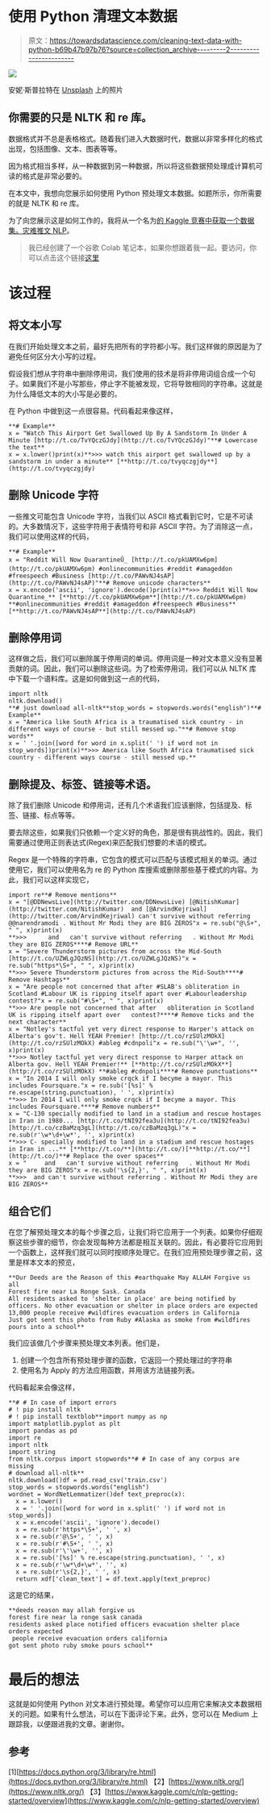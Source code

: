 # 使用 Python 清理文本数据

> 原文：<https://towardsdatascience.com/cleaning-text-data-with-python-b69b47b97b76?source=collection_archive---------2----------------------->

![](img/98d6096dbebf67469ae19f37e1e74955.png)

安妮·斯普拉特在 [Unsplash](https://unsplash.com/?utm_source=unsplash&utm_medium=referral&utm_content=creditCopyText) 上的照片

## 你需要的只是 NLTK 和 re 库。

数据格式并不总是表格格式。随着我们进入大数据时代，数据以非常多样化的格式出现，包括图像、文本、图表等等。

因为格式相当多样，从一种数据到另一种数据，所以将这些数据预处理成计算机可读的格式是非常必要的。

在本文中，我想向您展示如何使用 Python 预处理文本数据。如题所示，你所需要的就是 NLTK 和 re 库。

为了向您展示这是如何工作的，我将从一个名为[的 Kaggle 竞赛中获取一个数据集。灾难推文 NLP](https://www.kaggle.com/c/nlp-getting-started/overview)。

> 我已经创建了一个谷歌 Colab 笔记本，如果你想跟着我一起。要访问，你可以点击这个链接[这里](https://colab.research.google.com/drive/1DzUJllfwvD0Ct_GxknWCIPygejZohwJY?usp=sharing)

# 该过程

## 将文本小写

在我们开始处理文本之前，最好先把所有的字符都小写。我们这样做的原因是为了避免任何区分大小写的过程。

假设我们想从字符串中删除停用词，我们使用的技术是将非停用词组合成一个句子。如果我们不是小写那些，停止字不能被发现，它将导致相同的字符串。这就是为什么降低文本的大小写是必要的。

在 Python 中做到这一点很容易。代码看起来像这样，

```
**# Example**
x = "Watch This Airport Get Swallowed Up By A Sandstorm In Under A Minute [http://t.co/TvYQczGJdy](http://t.co/TvYQczGJdy)"**# Lowercase the text**
x = x.lower()print(x)**>>> watch this airport get swallowed up by a sandstorm in under a minute** [**http://t.co/tvyqczgjdy**](http://t.co/tvyqczgjdy)
```

## 删除 Unicode 字符

一些推文可能包含 Unicode 字符，当我们以 ASCII 格式看到它时，它是不可读的。大多数情况下，这些字符用于表情符号和非 ASCII 字符。为了消除这一点，我们可以使用这样的代码，

```
**# Example**
x = "Reddit Will Now QuarantineÛ_ [http://t.co/pkUAMXw6pm](http://t.co/pkUAMXw6pm) #onlinecommunities #reddit #amageddon #freespeech #Business [http://t.co/PAWvNJ4sAP](http://t.co/PAWvNJ4sAP)"**# Remove unicode characters**
x = x.encode('ascii', 'ignore').decode()print(x)**>>> Reddit Will Now Quarantine_** [**http://t.co/pkUAMXw6pm**](http://t.co/pkUAMXw6pm) **#onlinecommunities #reddit #amageddon #freespeech #Business** [**http://t.co/PAWvNJ4sAP**](http://t.co/PAWvNJ4sAP)
```

## 删除停用词

这样做之后，我们可以删除属于停用词的单词。停用词是一种对文本意义没有显著贡献的词。因此，我们可以删除这些词。为了检索停用词，我们可以从 NLTK 库中下载一个语料库。这是如何做到这一点的代码，

```
import nltk
nltk.download()
**# just download all-nltk**stop_words = stopwords.words("english")**# Example**
x = "America like South Africa is a traumatised sick country - in different ways of course - but still messed up."**# Remove stop words**
x = ' '.join([word for word in x.split(' ') if word not in stop_words])print(x)**>>> America like South Africa traumatised sick country - different ways course - still messed up.**
```

## 删除提及、标签、链接等术语。

除了我们删除 Unicode 和停用词，还有几个术语我们应该删除，包括提及、标签、链接、标点等等。

要去除这些，如果我们只依赖一个定义好的角色，那是很有挑战性的。因此，我们需要通过使用正则表达式(Regex)来匹配我们想要的术语的模式。

Regex 是一个特殊的字符串，它包含的模式可以匹配与该模式相关的单词。通过使用它，我们可以使用名为 re 的 Python 库搜索或删除那些基于模式的内容。为此，我们可以这样实现它，

```
import re**# Remove mentions**
x = "[@DDNewsLive](http://twitter.com/DDNewsLive) [@NitishKumar](http://twitter.com/NitishKumar)  and [@ArvindKejriwal](http://twitter.com/ArvindKejriwal) can't survive without referring @@narendramodi . Without Mr Modi they are BIG ZEROS"x = re.sub("@\S+", " ", x)print(x)
**>>>      and   can't survive without referring   . Without Mr Modi they are BIG ZEROS****# Remove URL**
x = "Severe Thunderstorm pictures from across the Mid-South [http://t.co/UZWLgJQzNS](http://t.co/UZWLgJQzNS)"x = re.sub("https*\S+", " ", x)print(x)
**>>> Severe Thunderstorm pictures from across the Mid-South****# Remove Hashtags**
x = "Are people not concerned that after #SLAB's obliteration in Scotland #Labour UK is ripping itself apart over #Labourleadership contest?"x = re.sub("#\S+", " ", x)print(x)
**>>> Are people not concerned that after   obliteration in Scotland   UK is ripping itself apart over   contest?****# Remove ticks and the next character**
x = "Notley's tactful yet very direct response to Harper's attack on Alberta's gov't. Hell YEAH Premier! [http://t.co/rzSUlzMOkX](http://t.co/rzSUlzMOkX) #ableg #cdnpoli"x = re.sub("\'\w+", '', x)print(x)
**>>> Notley tactful yet very direct response to Harper attack on Alberta gov. Hell YEAH Premier!** [**http://t.co/rzSUlzMOkX**](http://t.co/rzSUlzMOkX) **#ableg #cdnpoli****# Remove punctuations**
x = "In 2014 I will only smoke crqck if I becyme a mayor. This includes Foursquare."x = re.sub('[%s]' % re.escape(string.punctuation), ' ', x)print(x)
**>>> In 2014 I will only smoke crqck if I becyme a mayor. This includes Foursquare.****# Remove numbers**
x = "C-130 specially modified to land in a stadium and rescue hostages in Iran in 1980... [http://t.co/tNI92fea3u](http://t.co/tNI92fea3u) [http://t.co/czBaMzq3gL](http://t.co/czBaMzq3gL)"x = re.sub(r'\w*\d+\w*', '', x)print(x)
**>>> C- specially modified to land in a stadium and rescue hostages in Iran in ...** [**http://t.co/**](http://t.co/)[**http://t.co/**](http://t.co/)**# Replace the over spaces**
x = "     and   can't survive without referring   . Without Mr Modi they are BIG ZEROS"x = re.sub('\s{2,}', " ", x)print(x)
**>>>  and can't survive without referring . Without Mr Modi they are BIG ZEROS**
```

## 组合它们

在您了解预处理文本的每个步骤之后，让我们将它应用于一个列表。如果你仔细观察这些步骤的细节，你会发现每种方法都是相互关联的。因此，有必要将它应用到一个函数上，这样我们就可以同时按顺序处理它。在我们应用预处理步骤之前，这里是样本文本的预览，

```
**Our Deeds are the Reason of this #earthquake May ALLAH Forgive us all
Forest fire near La Ronge Sask. Canada
All residents asked to 'shelter in place' are being notified by officers. No other evacuation or shelter in place orders are expected
13,000 people receive #wildfires evacuation orders in California 
Just got sent this photo from Ruby #Alaska as smoke from #wildfires pours into a school**
```

我们应该做几个步骤来预处理文本列表。他们是，

1.  创建一个包含所有预处理步骤的函数，它返回一个预处理过的字符串
2.  使用名为 Apply 的方法应用函数，并用该方法链接列表。

代码看起来会像这样，

```
**# # In case of import errors
# ! pip install nltk
# ! pip install textblob**import numpy as np
import matplotlib.pyplot as plt
import pandas as pd
import re
import nltk
import string
from nltk.corpus import stopwords**# # In case of any corpus are missing 
# download all-nltk**
nltk.download()df = pd.read_csv('train.csv')
stop_words = stopwords.words("english")
wordnet = WordNetLemmatizer()def text_preproc(x):
  x = x.lower()
  x = ' '.join([word for word in x.split(' ') if word not in stop_words])
  x = x.encode('ascii', 'ignore').decode()
  x = re.sub(r'https*\S+', ' ', x)
  x = re.sub(r'@\S+', ' ', x)
  x = re.sub(r'#\S+', ' ', x)
  x = re.sub(r'\'\w+', '', x)
  x = re.sub('[%s]' % re.escape(string.punctuation), ' ', x)
  x = re.sub(r'\w*\d+\w*', '', x)
  x = re.sub(r'\s{2,}', ' ', x)
  return xdf['clean_text'] = df.text.apply(text_preproc)
```

这是它的结果，

```
**deeds reason may allah forgive us
forest fire near la ronge sask canada
residents asked place notified officers evacuation shelter place orders expected
 people receive evacuation orders california 
got sent photo ruby smoke pours school**
```

# 最后的想法

这就是如何使用 Python 对文本进行预处理。希望你可以应用它来解决文本数据相关的问题。如果有什么想法，可以在下面评论下来。此外，您可以在 Medium 上跟踪我，以便跟进我的文章。谢谢你。

## 参考

[1][https://docs.python.org/3/library/re.html](https://docs.python.org/3/library/re.html)
【2】[https://www.nltk.org/](https://www.nltk.org/)
【3】[https://www.kaggle.com/c/nlp-getting-started/overview](https://www.kaggle.com/c/nlp-getting-started/overview)